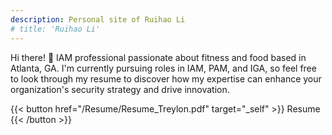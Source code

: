 ```yaml
---
description: Personal site of Ruihao Li
# title: 'Ruihao Li'
---
```


<!-- {{< lead >}}
Theoretical Condensed Matter Physics
{{< /lead >}} -->

Hi there! 👋
IAM professional passionate about fitness and food based in Atlanta, GA. 
I'm currently pursuing roles in IAM, PAM, and IGA, so feel free to look through my resume to discover how my expertise can enhance your organization's security strategy and drive innovation.

{{< button href="/Resume/Resume_Treylon.pdf" target="_self" >}}
Resume
{{< /button >}}
